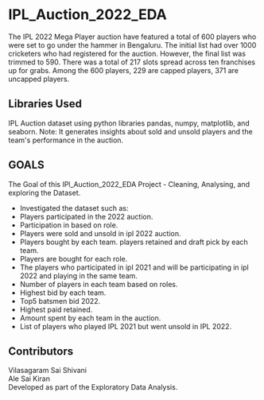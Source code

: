 # IPL_Auction_2022_EDA
The IPL 2022 Mega Player auction have featured a total of 600 players who were set to go under the hammer in Bengaluru. The initial list had over 1000 cricketers who had registered for the auction. However, the final list was trimmed to 590. There was a total of 217 slots spread across ten franchises up for grabs. Among the 600 players, 229 are capped players, 371 are uncapped players.
## Libraries Used
IPL Auction dataset using python libraries pandas, numpy, matplotlib, and seaborn. Note: It generates insights about sold and unsold players and the team's performance in the auction.

## GOALS
The Goal of this IPl_Auction_2022_EDA Project - Cleaning, Analysing, and exploring the Dataset.

- Investigated the dataset such as:   
- Players participated in the 2022 auction.   
- Participation in based on role.    
- Players were sold and unsold in ipl 2022 auction.     
- Players bought by each team. players retained and draft pick by each team.       
- Players are bought for each role.      
- The players who participated in ipl 2021 and will be participating in ipl 2022 and playing in the same team.      
- Number of players in each team based on roles.      
- Highest bid by each team.    
- Top5 batsmen bid 2022.    
- Highest paid retained.     
- Amount spent by each team in the auction.    
- List of players who played IPL 2021 but went unsold in IPL 2022.

## Contributors
Vilasagaram Sai Shivani     
Ale Sai Kiran   
Developed as part of the Exploratory Data Analysis.
